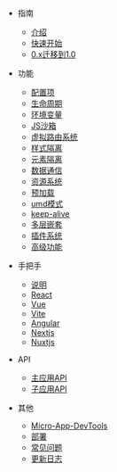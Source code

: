 - 指南
  - [介绍](/)
  - [快速开始](zh-cn/start)
  - [0.x迁移到1.0](zh-cn/transfer)

- 功能
  - [配置项](zh-cn/configure)
  - [生命周期](zh-cn/life-cycles)
  - [环境变量](zh-cn/env)
  - [JS沙箱](zh-cn/sandbox)
  - [虚拟路由系统](zh-cn/router)
  - [样式隔离](zh-cn/scopecss)
  - [元素隔离](zh-cn/dom-scope)
  - [数据通信](zh-cn/data)
  - [资源系统](zh-cn/static-source)
  - [预加载](zh-cn/prefetch)
  - [umd模式](zh-cn/umd)
  - [keep-alive](zh-cn/keep-alive)
  - [多层嵌套](zh-cn/nest)
  - [插件系统](zh-cn/plugins)
  - [高级功能](zh-cn/advanced)

- 手把手
  - [说明](zh-cn/framework/introduce)
  - [React](zh-cn/framework/react)
  - [Vue](zh-cn/framework/vue)
  - [Vite](zh-cn/framework/vite)
  - [Angular](zh-cn/framework/angular)
  - [Nextjs](zh-cn/framework/nextjs)
  - [Nuxtjs](zh-cn/framework/nuxtjs)

- API
  - [主应用API](zh-cn/api/base-app)
  - [子应用API](zh-cn/api/child-app)

- 其他
  - [Micro-App-DevTools](zh-cn/micro-app-devtools)
  - [部署](zh-cn/deploy)
  - [常见问题](zh-cn/questions)
  - [更新日志](zh-cn/changelog)
